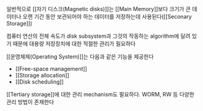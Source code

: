 일반적으로 [[자기 디스크(Magnetic disks)]]는 [[Main Memory]]보다 크기가 큰 데이터나 오랜 기간 동안 보관되어야 하는 데이터를 저장하는데 사용된다([[Seconary Storage]])


컴퓨터 연산의 전체 속도가 disk subsystem과 그것의 작동하는 algorithm에 달려 있기 때문에 대용량 저장장치에 대한 적절한 관리가 필요하다

[[운영체제(Operating System)]]는 다음과 같은 기능을 제공한다
+ [[Free-space management]]
+ [[Storage allocation]]
+ [[Disk scheduling]]

[[Tertiary storage]]에 대한 관리 mechanism도 필요하다. WORM, RW 등 다양한 관리 방법이 존재한다 